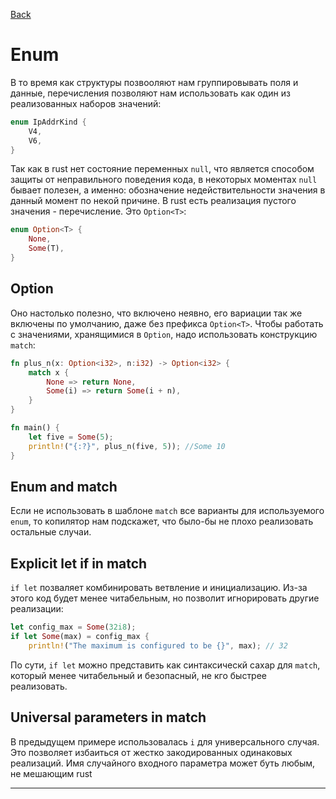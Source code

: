 [Back](../README.md)

# Enum

В то время как структуры позвооляют нам группировывать поля и данные, перечисления позволяют нам использовать как один из реализованных наборов значений:

```rust
enum IpAddrKind {
    V4,
    V6,
}
```

Так как в rust нет состояние переменных `null`, что является способом защиты от неправильного поведения кода, в некоторых моментах `null` бывает полезен, а именно: обозначение недействительности значения в данный момент по некой причине. В rust есть реализация пустого значения - перечисление. Это `Option<T>`:

```rust
enum Option<T> {
    None,
    Some(T),
}
```

## Option

Оно настолько полезно, что включено неявно, его вариации так же включены по умолчанию, даже без префикса `Option<T>`. Чтобы работать с значениями, хранящимися в `Option`, надо использовать конструкцию `match`:

```rust
fn plus_n(x: Option<i32>, n:i32) -> Option<i32> {
    match x {
        None => return None,
        Some(i) => return Some(i + n),
    }
}

fn main() {
    let five = Some(5);
    println!("{:?}", plus_n(five, 5)); //Some 10
}
```


## Enum and match

Если не использовать в шаблоне `match` все варианты для используемого `enum`, то копилятор нам подскажет, что было-бы не плохо реализовать остальные случаи.

## Explicit let if in match

`if let` позваляет комбинировать ветвление и инициализацию. Из-за этого код будет менее читабельным, но позволит игнорировать другие реализации:

```rust
let config_max = Some(32i8);
if let Some(max) = config_max {
    println!("The maximum is configured to be {}", max); // 32
```

По сути, `if let` можно представить как синтаксическй сахар для `match`, который менее читабельный и безопасный, не кго быстрее реализовать.

## Universal parameters in match

В предыдущем примере использовалась `i` для универсального случая. Это позволяет избаиться от жестко закодированных одинаковых реализаций. Имя случайного входного параметра может буть любым, не мешающим rust

---

